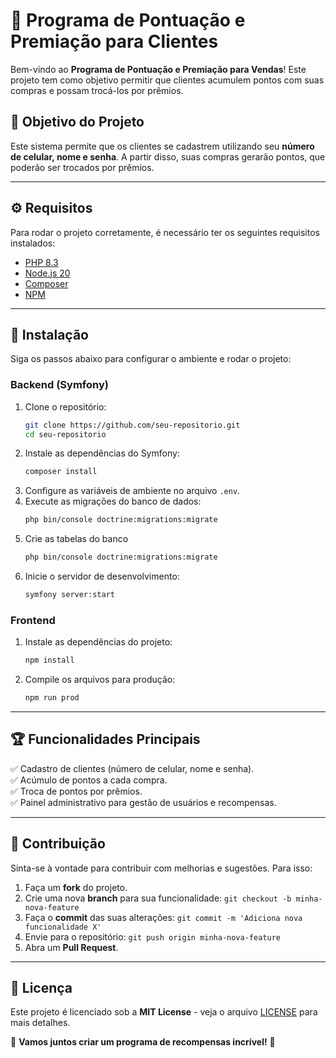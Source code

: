 # 📌 Programa de Pontuação e Premiação para Clientes

Bem-vindo ao **Programa de Pontuação e Premiação para Vendas**! Este projeto tem como objetivo permitir que clientes acumulem pontos com suas compras e possam trocá-los por prêmios.

## 🚀 Objetivo do Projeto
Este sistema permite que os clientes se cadastrem utilizando seu **número de celular, nome e senha**. A partir disso, suas compras gerarão pontos, que poderão ser trocados por prêmios.

---

## ⚙️ Requisitos
Para rodar o projeto corretamente, é necessário ter os seguintes requisitos instalados:

- [PHP 8.3](https://www.php.net/downloads.php)
- [Node.js 20](https://nodejs.org/en/)
- [Composer](https://getcomposer.org/)
- [NPM](https://www.npmjs.com/)

---

## 🔧 Instalação
Siga os passos abaixo para configurar o ambiente e rodar o projeto:

### Backend (Symfony)
1. Clone o repositório:
   ```bash
   git clone https://github.com/seu-repositorio.git
   cd seu-repositorio
   ```
2. Instale as dependências do Symfony:
   ```bash
   composer install
   ```
3. Configure as variáveis de ambiente no arquivo `.env`.
4. Execute as migrações do banco de dados:
   ```bash
   php bin/console doctrine:migrations:migrate
   ```
5. Crie as tabelas do banco
   ```bash
   php bin/console doctrine:migrations:migrate
   ```
6. Inicie o servidor de desenvolvimento:
   ```bash
   symfony server:start
   ```

### Frontend
1. Instale as dependências do projeto:
   ```bash
   npm install
   ```
2. Compile os arquivos para produção:
   ```bash
   npm run prod
   ```

---

## 🏆 Funcionalidades Principais
✅ Cadastro de clientes (número de celular, nome e senha).  
✅ Acúmulo de pontos a cada compra.  
✅ Troca de pontos por prêmios.  
✅ Painel administrativo para gestão de usuários e recompensas.

---

## 🤝 Contribuição
Sinta-se à vontade para contribuir com melhorias e sugestões. Para isso:
1. Faça um **fork** do projeto.
2. Crie uma nova **branch** para sua funcionalidade: `git checkout -b minha-nova-feature`
3. Faça o **commit** das suas alterações: `git commit -m 'Adiciona nova funcionalidade X'`
4. Envie para o repositório: `git push origin minha-nova-feature`
5. Abra um **Pull Request**.

---

## 📜 Licença
Este projeto é licenciado sob a **MIT License** - veja o arquivo [LICENSE](LICENSE) para mais detalhes.

🚀 **Vamos juntos criar um programa de recompensas incrível!** 🎉

